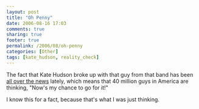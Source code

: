 ```yaml
---
layout: post
title: "Oh Penny"
date: 2006-08-16 17:03
comments: true
sharing: true
footer: true
permalink: /2006/08/oh-penny
categories: [Other]
tags: [kate_hudson, reality_check]
---
```

The fact that Kate Hudson broke up with that guy from that band has been <a href="http://news.google.com/news?q=kate%20hudson">all over the news</a> lately, which means that 40 million guys in America are thinking, "Now's my chance to go for it!"

I know this for a fact, because that's what I was just thinking.
